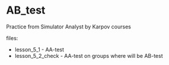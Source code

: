 # AB_test
Practice from Simulator Analyst by Karpov courses

files:
- lesson_5_1 - AA-test
- lesson_5_2_check - AA-test on groups where will be AB-test
